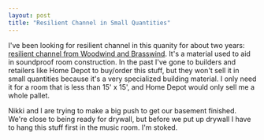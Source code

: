 ```yaml
---
layout: post
title: "Resilient Channel in Small Quantities"
---
```


<p>I've been looking for resilient channel in this quanity for about two years: <a href="http://www.wwbw.com/Auralex-RC8-Resilient-Channel-i35965.music" target="_blank">resilient channel from Woodwind and Brasswind</a>.  It's a material used to aid in soundproof room construction.  In the past I've gone to builders and retailers like Home Depot to buy/order this stuff, but they won't sell it in small quantities because it's a very specialized building material.  I only need it for a room that is less than 15' x 15', and Home Depot would only sell me a whole pallet.  </p>
  
<p>Nikki and I are trying to make a big push to get our basement finished.  We're close to being ready for drywall, but before we put up drywall I have to hang this stuff first in the music room.  I'm stoked.  </p>
 
